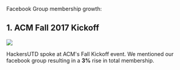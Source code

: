 Facebook Group membership growth:

## 1. ACM Fall 2017 Kickoff 

<img src="http://imgur.com/fOPSEpf.jpg"/>

HackersUTD spoke at ACM's Fall Kickoff event. We mentioned our facebook group resulting in a **3%** rise in total membership.
